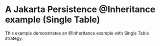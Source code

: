# A Jakarta Persistence @Inheritance example (Single Table)

This example demonstrates an @Inheritance example with Single Table strategy.
